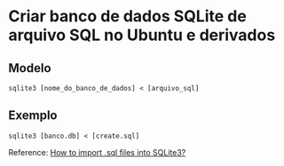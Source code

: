 # Criar banco de dados SQLite de arquivo SQL no Ubuntu e derivados

## Modelo
```
sqlite3 [nome_do_banco_de_dados] < [arquivo_sql]
```

## Exemplo
```
sqlite3 [banco.db] < [create.sql]
```

<!-- # Create SQLite database from SQL file in Ubuntu

## Model
```
sqlite3 [database-file] < [sql-file]
```

## Example 
```
sqlite3 database.db < start.sql
``` -->

Reference: [How to import .sql files into SQLite3?](https://stackoverflow.com/questions/2049109/how-to-import-sql-files-into-sqlite3)

<!-- #ubuntu #linux #sqlite  -->